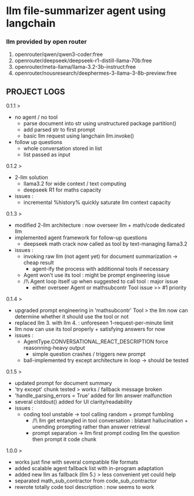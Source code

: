 # llm file-summarizer agent using langchain #   
  
  
### llm provided by open router ###  

  1. openrouter/qwen/qwen3-coder:free  
  2. openrouter/deepseek/deepseek-r1-distill-llama-70b:free  
  3. openrouter/meta-llama/llama-3.2-3b-instruct:free  
  4. openrouter/nousresearch/deephermes-3-llama-3-8b-preview:free


## PROJECT LOGS ##  

0.1.1 >  
  - no agent / no tool
    - parse document into str using unstructured package partition()  
    - add parsed str to first prompt  
    - basic llm request using langchain llm.invoke()  
  - follow up questions  
    - whole conversation stored in list  
    - list passed as input  

0.1.2 >  
  - 2-llm solution  
    - llama3.2 for wide context / text computing  
    - deepseek R1 for maths capacity  
  - issues :  
    - incremental %history% quickly saturate llm context capacity  

0.1.3 >  
  - modified 2-llm architecture : now overseer llm + math/code dedicated llm  
  - implemented agent framework for follow-up questions  
    - deepseek math crack now called as tool by text-managing llama3.2
  - issues :  
    - invoking raw llm (not agent yet) for document summarization -> cheap result  
      - agent-ify the process with additionnal tools if necessary   
    - Agent won't use its tool : might be prompt engineering issue  
    - /!\ Agent loop itself up when suggested to call tool : major issue  
      - either overseer Agent or mathsubcontr Tool issue >> #1 priority  

0.1.4 >  
  - upgraded prompt engineering in 'mathsubcontr' Tool > the llm now can determine whether it should use the tool or not  
  - replaced llm 3. with llm 4. : unforeseen 1-request-per-minute limit  
  - llm now can use its tool properly + satisfying answers for now  
  - issues :  
    - AgentType.CONVERSATIONAL\_REACT\_DESCRIPTION force reasonning-heavy output  
      - simple question crashes / triggers new prompt  
    - ball-implemented try except architecture in loop -> should be tested

0.1.5 >  
  - updated prompt for document summary  
  - 'try except' chunk tested > works / fallback message broken   
  - 'handle\_parsing\_errors = True' added for llm answer malfunction  
  - several clstdout() added for UI clarity/readability
  - issues :  
    - coding tool unstable -> tool calling random + prompt fumbling  
      - /!\ llm get entangled in tool conversation : blatant hallucination + unending prompting rather than answer retrieval  
      - prompt separation -> llm first prompt coding llm the question then prompt it code chunk 

1.0.0 >  
  - works just fine with several compatible file formats  
  - added scalable agent fallback list with in-program adaptation  
  - added new llm as fallback (llm 5.) > less convenient yet could help  
  - separated math\_sub\_contractor from code\_sub\_contractor  
  - rewrote totally code tool description : now seems to work  
